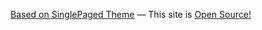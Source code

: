 
[Based on SinglePaged Theme](https://github.com/t413/SinglePaged)
&mdash;
This site is [Open Source!](https://github.com/mkturkcan/SinglePage)


